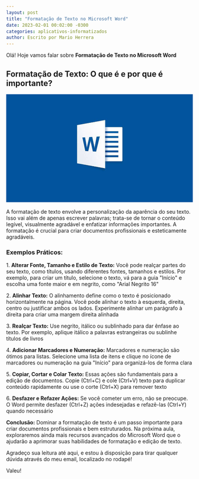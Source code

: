 ```yaml
---
layout: post
title: "Formatação de Texto no Microsoft Word"
date: 2023-02-01 00:02:00 -0300
categories: aplicativos-informatizados
author: Escrito por Mario Herrera
---
```


Olá! Hoje vamos falar sobre **Formatação de Texto no Microsoft Word**

## Formatação de Texto: O que é e por que é importante?


![](https://github.com/mariopuebla17/blog/blob/main/_images/20230201/word1.jpg?raw=true)

A formatação de texto envolve a personalização da aparência do seu texto. Isso vai além de apenas escrever palavras; trata-se de tornar o conteúdo legível, visualmente agradável e enfatizar informações importantes. A formatação é crucial para criar documentos profissionais e esteticamente agradáveis.

### Exemplos Práticos:

1\. **Alterar Fonte, Tamanho e Estilo de Texto:** Você pode realçar partes do seu texto, como títulos, usando diferentes fontes, tamanhos e estilos. Por exemplo, para criar um título, selecione o texto, vá para a guia "Início" e escolha uma fonte maior e em negrito, como "Arial Negrito 16"  

2\. **Alinhar Texto:** O alinhamento define como o texto é posicionado horizontalmente na página. Você pode alinhar o texto à esquerda, direita, centro ou justificar ambos os lados. Experimente alinhar um parágrafo à direita para criar uma margem direita alinhada  

3\. **Realçar Texto:** Use negrito, itálico ou sublinhado para dar ênfase ao texto. Por exemplo, aplique itálico a palavras estrangeiras ou sublinhe títulos de livros  

4\. **Adicionar Marcadores e Numeração:** Marcadores e numeração são ótimos para listas. Selecione uma lista de itens e clique no ícone de marcadores ou numeração na guia "Início" para organizá-los de forma clara  

5\. **Copiar, Cortar e Colar Texto:** Essas ações são fundamentais para a edição de documentos. Copie (Ctrl+C) e cole (Ctrl+V) texto para duplicar conteúdo rapidamente ou use o corte (Ctrl+X) para remover texto  

6\. **Desfazer e Refazer Ações:** Se você cometer um erro, não se preocupe. O Word permite desfazer (Ctrl+Z) ações indesejadas e refazê-las (Ctrl+Y) quando necessário


**Conclusão:** Dominar a formatação de texto é um passo importante para criar documentos profissionais e bem estruturados. Na próxima aula, exploraremos ainda mais recursos avançados do Microsoft Word que o ajudarão a aprimorar suas habilidades de formatação e edição de texto.


Agradeço sua leitura até aqui, e estou à disposição para tirar qualquer dúvida através do meu email, localizado no rodapé!

Valeu!